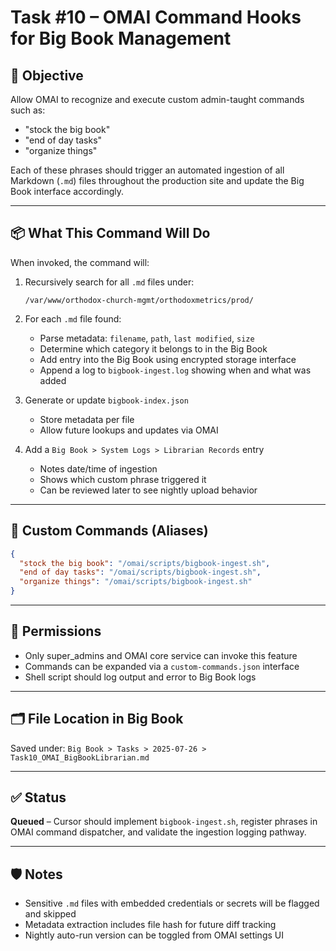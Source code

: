 # Task #10 – OMAI Command Hooks for Big Book Management

## 🧠 Objective

Allow OMAI to recognize and execute custom admin-taught commands such as:

- "stock the big book"
- "end of day tasks"
- "organize things"

Each of these phrases should trigger an automated ingestion of all Markdown (`.md`) files throughout the production site and update the Big Book interface accordingly.

---

## 📦 What This Command Will Do

When invoked, the command will:

1. Recursively search for all `.md` files under:

   ```
   /var/www/orthodox-church-mgmt/orthodoxmetrics/prod/
   ```

2. For each `.md` file found:

   - Parse metadata: `filename`, `path`, `last modified`, `size`
   - Determine which category it belongs to in the Big Book
   - Add entry into the Big Book using encrypted storage interface
   - Append a log to `bigbook-ingest.log` showing when and what was added

3. Generate or update `bigbook-index.json`

   - Store metadata per file
   - Allow future lookups and updates via OMAI

4. Add a `Big Book > System Logs > Librarian Records` entry

   - Notes date/time of ingestion
   - Shows which custom phrase triggered it
   - Can be reviewed later to see nightly upload behavior

---

## 🧭 Custom Commands (Aliases)

```json
{
  "stock the big book": "/omai/scripts/bigbook-ingest.sh",
  "end of day tasks": "/omai/scripts/bigbook-ingest.sh",
  "organize things": "/omai/scripts/bigbook-ingest.sh"
}
```

---

## 🔐 Permissions

- Only super\_admins and OMAI core service can invoke this feature
- Commands can be expanded via a `custom-commands.json` interface
- Shell script should log output and error to Big Book logs

---

## 🗂 File Location in Big Book

Saved under: `Big Book > Tasks > 2025-07-26 > Task10_OMAI_BigBookLibrarian.md`

---

## ✅ Status

**Queued** – Cursor should implement `bigbook-ingest.sh`, register phrases in OMAI command dispatcher, and validate the ingestion logging pathway.

---

## 🛡 Notes

- Sensitive `.md` files with embedded credentials or secrets will be flagged and skipped
- Metadata extraction includes file hash for future diff tracking
- Nightly auto-run version can be toggled from OMAI settings UI

